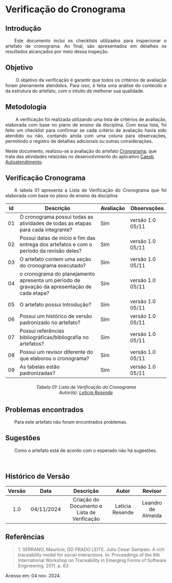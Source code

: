 # Verificação do Cronograma

## Introdução
<p align="justify">
&emsp;&emsp;Este documento inclui os checklists utilizados para inspecionar o artefato de cronograma. Ao final, são apresentados em detalhes os resultados alcançados por meio dessa inspeção.
</p>

## Objetivo

<p align="justify">
&emsp;&emsp; O objetivo da verificação é garantir que todos os critérios de avaliação foram plenamente atendidos. Para isso, é feita uma análise do conteúdo e da estrutura do artefato, com o intuito de melhorar sua qualidade.
</p>

## Metodologia
<p align="justify">
&emsp;&emsp; A verificação foi realizada utilizando uma lista de critérios de avaliação, elaborada com base no plano de ensino da disciplina. Com essa lista, foi feito um checklist para confirmar se cada critério de avaliação havia sido atendido ou não, contando ainda com uma coluna para observações, permitindo o registro de detalhes adicionais ou outras considerações.

Neste documento, realizou-se a avaliação do artefato <a href="https://github.com/Requisitos-de-Software/2024.2-CAESB-Autoatendimento">Cronograma</a>, que trata das atividades relaizdas no desenvolvimento do aplicativo <a href="https://github.com/Requisitos-de-Software/2024.2-CAESB-Autoatendimento">Caesb Autoatendimento</a>.
</p>


## Verificação Cronograma
<p align="justify">
&emsp;&emsp;A tabela 01 apresenta a Lista de Verificação do Cronograma que foi elaborada com base no plano de ensino da disciplina
</p>

| Id | Descrição                                                                                    | Avaliação | Observações |
|----|----------------------------------------------------------------------------------------------|-----------|-------------|
| 01 | O cronograma possui todas as atividades de todas as etapas para cada integrante?             |    Sim       |  versão 1.0 05/11           |
| 02 | Possui datas de início e fim das entrega dos artefatos e com o período da revisão deles?     |   Sim        | versão 1.0   05/11         |
| 03 | O artefato contem uma seção do cronograma executado?                                         |    Sim       | versão 1.0  05/11          |
| 04 | o cronograma do planejamento apresenta um período de gravação da apresentação de cada etapa? |    Sim       | versão 1.0   05/11        |
| 05 | O artefato possui Introdução?                                                                |    Sim       | versão 1.0  05/11         |
| 06 | Possui um histórico de versão padronizado no artefato?                                       |  Sim         | versão 1.0     05/11      |
| 07 | Possui referências bibliográficas/bibliografia no artefatos?                                 |    Sim       | versão 1.0    05/11      |
| 08 | Possui um revisor diferente do que elaborou o cronograma?                                    |    Sim       | versão 1.0  05/11        |
| 09 | As tabelas estão padronizadas?                                                               |    Sim       | versão 1.0  05/11          |

<p align="justify">
<h6 align = "center"> Tabela 01: Lista de Verificação do Cronograma
<br> Autor(a): <a href="https://github.com/LeticiaResende23">Letícia Resende</a></h6>
</p>


## Problemas encontrados
<p align="justify">&emsp;&emsp;Para este artefato não foram encontrados problemas.</p>



## Sugestões
<p align="justify">&emsp;&emsp;Como o artefato está de acordo com o esperado não há sugestões.</p>

<br>

## Histórico de Versão

| Versão |    Data    |      Descrição       |  Autor  | Revisor |
| :----: | :--------: | :------------------: | :-----: | :-----: |
|  1.0   | 04/11/2024 | Criação do Documento e Lista de Verificação | Letícia Resende | Leandro de Almeida|



## Referências

> <p id="1">1. SERRANO, Maurício; DO PRADO LEITE, Julio Cesar Sampaio. A rich traceability model for social interactions. In: Proceedings of the 6th International Workshop on Traceability in Emerging Forms of Software Engineering. 2011. p. 63
   Acesso em: 04 nov. 2024.
</p>
